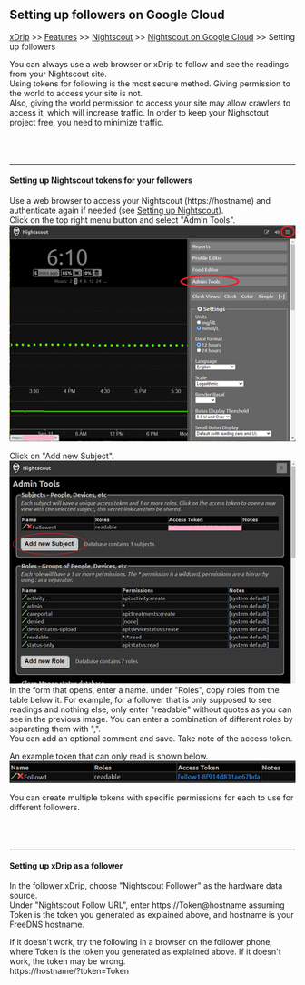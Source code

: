 ## Setting up followers on Google Cloud
[xDrip](../../README.md) >> [Features](../Features_page.md) >> [Nightscout](../Nightscout_page.md) >> [Nightscout on Google Cloud](./GoogleCloud.md) >> Setting up followers  
  
You can always use a web browser or xDrip to follow and see the readings from your Nightscout site.  
Using tokens for following is the most secure method.  Giving permission to the world to access your site is not.  
Also, giving the world permission to access your site may allow crawlers to access it, which will increase traffic.  In order to keep your Nighsctout project free, you need to minimize traffic.  
<br/>  
<br/>  
  
---    
  
#### **Setting up Nightscout tokens for your followers**
  
Use a web browser to access your Nightscout (https://hostname) and authenticate again if needed (see [Setting up Nightscout](./NS_setup)).  
Click on the top right menu button and select "Admin Tools".  
![](./images/AdminTools.png)  
  
Click on "Add new Subject".  
![](./images/Tokens.png)  
In the form that opens, enter a name.  under "Roles", copy roles from the table below it.  For example, for a follower that is only supposed to see readings and nothing else, only enter "readable" without quotes as you can see in the previous image.  You can enter a combination of different roles by separating them with ",".  
You can add an optional comment and save.  Take note of the access token.  
  
An example token that can only read is shown below.  
![](./images/TokenReadable.png)  
  
You can create multiple tokens with specific permissions for each to use for different followers.  
<br/>  
<br/>  
  
---  
  
#### **Setting up xDrip as a follower**  
  
In the follower xDrip, choose "Nightscout Follower" as the hardware data source.  
Under "Nightscout Follow URL", enter https://Token@hostname assuming Token is the token you generated as explained above, and hostname is your FreeDNS hostname.  
  
If it doesn't work, try the following in a browser on the follower phone, where Token is the token you generated as explained above.  If it doesn't work, the token may be wrong.  
https://hostname/?token=Token  
  
